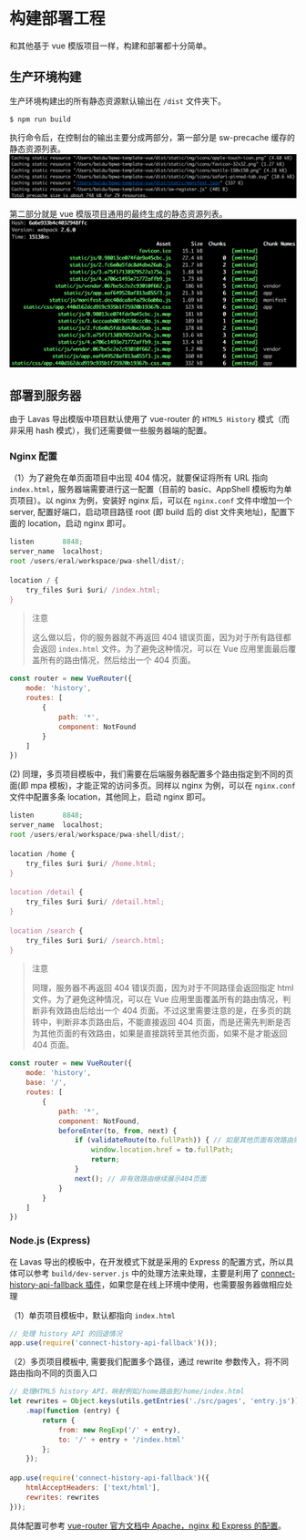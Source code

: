 # 构建部署工程

和其他基于 vue 模版项目一样，构建和部署都十分简单。

## 生产环境构建

生产环境构建出的所有静态资源默认输出在 `/dist` 文件夹下。

```npm
$ npm run build
```

执行命令后，在控制台的输出主要分成两部分，第一部分是 sw-precache 缓存的静态资源列表。
![sw-precache 缓存的静态资源列表](./images/build-output-sw.png)

第二部分就是 vue 模版项目通用的最终生成的静态资源列表。
![构建的静态资源列表](./images/build-output-assets.png)

## 部署到服务器

由于 Lavas 导出模版中项目默认使用了 vue-router 的 `HTML5 History` 模式（而非采用 hash 模式），我们还需要做一些服务器端的配置。

### Nginx 配置

（1）为了避免在单页面项目中出现 404 情况，就要保证将所有 URL 指向 `index.html`，服务器端需要进行这一配置（目前的 basic、AppShell 模板均为单页项目）。以 nginx 为例，安装好 nginx 后，可以在 `nginx.conf` 文件中增加一个 server, 配置好端口，启动项目路径 root (即 build 后的 dist 文件夹地址)，配置下面的 location，启动 nginx 即可。

```js
listen       8848;
server_name  localhost;
root /users/eral/workspace/pwa-shell/dist/;

location / {
    try_files $uri $uri/ /index.html;
}
```

> 注意
>
> 这么做以后，你的服务器就不再返回 404 错误页面，因为对于所有路径都会返回 `index.html` 文件。为了避免这种情况，可以在 Vue 应用里面最后覆盖所有的路由情况，然后给出一个 404 页面。

```js
const router = new VueRouter({
    mode: 'history',
    routes: [
        {
            path: '*',
            component: NotFound
        }
    ]
})
```

(2) 同理，多页项目模板中，我们需要在后端服务器配置多个路由指定到不同的页面(即 mpa 模板)，才能正常的访问多页。同样以 nginx 为例，可以在 `nginx.conf` 文件中配置多条 location，其他同上，启动 nginx 即可。

```js
listen       8848;
server_name  localhost;
root /users/eral/workspace/pwa-shell/dist/;

location /home {
    try_files $uri $uri/ /home.html;
}

location /detail {
    try_files $uri $uri/ /detail.html;
}

location /search {
    try_files $uri $uri/ /search.html;
}
```

> 注意
>
> 同理，服务器不再返回 404 错误页面，因为对于不同路径会返回指定 html 文件。为了避免这种情况，可以在 Vue 应用里面覆盖所有的路由情况，判断非有效路由后给出一个 404 页面。不过这里需要注意的是，在多页的跳转中，判断非本页路由后，不能直接返回 404 页面，而是还需先判断是否为其他页面的有效路由，如果是直接跳转至其他页面，如果不是才能返回 404 页面。

```js
const router = new VueRouter({
    mode: 'history',
    base: '/',
    routes: [
        {
            path: '*',
            component: NotFound,
            beforeEnter(to, from, next) {
                if (validateRoute(to.fullPath)) { // 如是其他页面有效路由则跳转
                    window.location.href = to.fullPath;
                    return;
                }
                next(); // 非有效路由继续展示404页面
            }
        }
    ]
})
```


### Node.js (Express)

在 Lavas 导出的模板中，在开发模式下就是采用的 Express 的配置方式，所以具体可以参考 `build/dev-server.js` 中的处理方法来处理，主要是利用了 [connect-history-api-fallback 插件](https://github.com/bripkens/connect-history-api-fallback)，如果您是在线上环境中使用，也需要服务器做相应处理

（1）单页项目模板中，默认都指向 `index.html`

```js
// 处理 history API 的回退情况
app.use(require('connect-history-api-fallback')());
```

（2）多页项目模板中, 需要我们配置多个路径，通过 rewrite 参数传入，将不同路由指向不同的页面入口

```js
// 处理HTML5 history API，映射例如/home路由到/home/index.html
let rewrites = Object.keys(utils.getEntries('./src/pages', 'entry.js'))
    .map(function (entry) {
        return {
            from: new RegExp('/' + entry),
            to: '/' + entry + '/index.html'
        };
    });

app.use(require('connect-history-api-fallback')({
    htmlAcceptHeaders: ['text/html'],
    rewrites: rewrites
}));
```

具体配置可参考 [vue-router 官方文档中 Apache，nginx 和 Express 的配置](https://router.vuejs.org/zh-cn/essentials/history-mode.html)。

